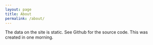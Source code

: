 ```yaml
---
layout: page
title: About
permalink: /about/
---
```


The data on the site is static. See Github for the source code. This was
created in one morning.
